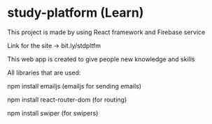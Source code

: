 # study-platform (Learn)
This project is made by using React framework and Firebase service

Link for the site -> bit.ly/stdpltfm

This web app is created to give people new knowledge and skills

All libraries that are used:


npm install emailjs (emailjs for sending emails)


npm install react-router-dom (for routing)


npm install swiper (for swipers)



